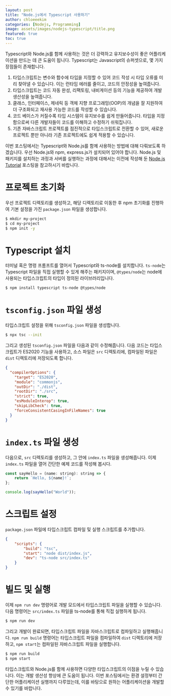 ```yaml
---
layout: post
title: "Node.js에서 Typescript 사용하기"
author: chloeeekim
categories: [Nodejs, Programming]
image: assets/images/nodejs-typescript/title.png
featured: true
toc: true
---
```


Typescript와 Node.js를 함께 사용하는 것은 더 강력하고 유지보수성이 좋은 어플리케이션을 만드는 데 큰 도움이 됩니다. Typescript는 Javascript의 슈퍼셋으로, 몇 가지 장점들이 존재합니다.

1. 타입스크립트는 변수와 함수에 타입을 지정할 수 있어 코드 작성 시 타입 오류를 미리 찾아낼 수 있습니다. 이는 런타임 에러를 줄이고, 코드의 안정성을 높여줍니다.
2. 타입스크립트는 코드 자동 완성, 리팩토링, 내비게이션 등의 기능을 제공하여 개발 생산성을 높여줍니다.
3. 클래스, 인터페이스, 제네릭 등 객체 지향 프로그래밍(OOP)의 개념을 잘 지원하여 더 구조화되고 재사용 가능한 코드를 작성할 수 있습니다.
4. 코드 베이스가 커질수록 타입 시스템이 유지보수를 쉽게 만들어줍니다. 타입을 지정함으로써 다른 개발자들이 코드를 이해하고 수정하기 쉬워집니다.
5. 기존 자바스크립트 프로젝트를 점진적으로 타입스크립트로 전환할 수 있어, 새로운 프로젝트 뿐만 아니라 기존 프로젝트에도 쉽게 적용할 수 있습니다.

이번 포스팅에서는 Typescript와 Node.js를 함께 사용하는 방법에 대해 다뤄보도록 하겠습니다. 우선 Node.js와 npm, express.js가 설치되어 있어야 합니다. Node.js 및 패키지를 설치하는 과정과 서버를 실행하는 과정에 대해서는 이전에 작성해 둔 <a href="https://chloeeekim.github.io/nodejs-tutorial/" target="_blank">Node.js Tutorial</a> 포스팅을 참고하시기 바랍니다.

# 프로젝트 초기화

우선 프로젝트 디렉토리를 생성하고, 해당 디렉토리로 이동한 후 npm 초기화를 진행하여 기본 설정을 가진 `package.json` 파일을 생성합니다.

```bash
$ mkdir my-project
$ cd my-project
$ npm init -y
```

# Typescript 설치

터미널 혹은 명령 프롬프트를 열어서 Typescript와 ts-node를 설치합니다. `ts-node`는 Typescript 파일을 직접 실행할 수 있게 해주는 패키지이며, `@types/node`는 node에 사용되는 타입스크립트의 타입이 정의된 라이브러리입니다.

```bash
$ npm install typescript ts-node @types/node
```

# `tsconfig.json` 파일 생성

타입스크립트 설정을 위해 `tsconfig.json` 파일을 생성합니다.

```bash
$ npx tsc --init
```

그리고 생성된 `tsconfig.json` 파일을 다음과 같이 수정해줍니다. 다음 코드는 타입스크립트가 ES2020 기능을 사용하고, 소스 파일은 `src` 디렉토리에, 컴파일된 파일은 `dist` 디렉토리에 저장되도록 합니다.

```json
{
  "compilerOptions": {
    "target": "ES2020",                        
    "module": "commonjs",                      
    "outDir": "./dist",                        
    "rootDir": "./src",                        
    "strict": true,                            
    "esModuleInterop": true,                   
    "skipLibCheck": true,                      
    "forceConsistentCasingInFileNames": true   
  }
}
```

# `index.ts` 파일 생성

다음으로, `src` 디렉토리를 생성하고, 그 안에 `index.ts` 파일을 생성해줍니다. 이제 `index.ts` 파일을 열어 간단한 예제 코드를 작성해 봅시다.

```javascript
const sayHello = (name: string): string => {
    return `Hello, ${name}!`;
};

console.log(sayHello("World"));
```

# 스크립트 설정

`package.json` 파일에 타입스크립트 컴파일 및 실행 스크립트를 추가합니다.

```json
{
    "scripts": {
        "build": "tsc",
        "start": "node dist/index.js",
        "dev": "ts-node src/index.ts"
    }
}
```

# 빌드 및 실행

이제 `npm run dev` 명령어로 개발 모드에서 타입스크립트 파일을 실행할 수 있습니다. 다음 명령어는 `src/index.ts` 파일을 ts-node를 통해 직접 실행하게 됩니다.

```bash
$ npm run dev
```

그리고 개발이 완료되면, 타입스크립트 파일을 자바스크립트로 컴파일하고 실행해줍니다. `npm run build` 명령어는 타입스크립트 파일을 컴파일하여 `dist` 디렉토리에 저장하고, `npm start`는 컴파일된 자바스크립트 파일을 실행합니다.

```bash
$ npm run build
$ npm start
```

타입스크립트와 Node.js를 함께 사용하면 다양한 타입스크립트의 이점을 누릴 수 있습니다. 이는 개발 생산성 향상에 큰 도움이 됩니다. 이번 포스팅에서는 환경 설정부터 간단한 어플리케이션 실행까지 다루었는데, 이를 바탕으로 원하는 어플리케이션을 개발할 수 있기를 바랍니다.
